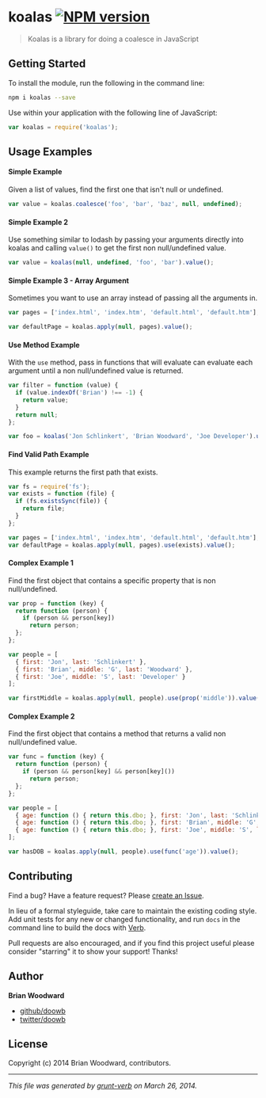 # koalas [![NPM version](https://badge.fury.io/js/koalas.png)](http://badge.fury.io/js/koalas)

> Koalas is a library for doing a coalesce in JavaScript

## Getting Started
To install the module, run the following in the command line:

```bash
npm i koalas --save
```

Use within your application with the following line of JavaScript:

```js
var koalas = require('koalas');
```




## Usage Examples
#### Simple Example

Given a list of values, find the first one that isn't null or undefined.

```js
var value = koalas.coalesce('foo', 'bar', 'baz', null, undefined);
```

#### Simple Example 2

Use something similar to lodash by passing your arguments directly into
koalas and calling `value()` to get the first non null/undefined value.

```js
var value = koalas(null, undefined, 'foo', 'bar').value();
```

#### Simple Example 3 - Array Argument

Sometimes you want to use an array instead of passing all the arguments
in.

```js
var pages = ['index.html', 'index.htm', 'default.html', 'default.htm'];

var defaultPage = koalas.apply(null, pages).value();
```

#### Use Method Example

With the `use` method, pass in functions that will evaluate can evaluate
each argument until a non null/undefined value is returned.

```js
var filter = function (value) {
  if (value.indexOf('Brian') !== -1) {
    return value;
  }
  return null;
};

var foo = koalas('Jon Schlinkert', 'Brian Woodward', 'Joe Developer').use(filter).value();
```


#### Find Valid Path Example

This example returns the first path that exists.

```js
var fs = require('fs');
var exists = function (file) {
  if (fs.existsSync(file)) {
    return file;
  }
};

var pages = ['index.html', 'index.htm', 'default.html', 'default.htm'];
var defaultPage = koalas.apply(null, pages).use(exists).value();
```

#### Complex Example 1

Find the first object that contains a specific property that is non
null/undefined.

```js
var prop = function (key) {
  return function (person) {
    if (person && person[key])
      return person;
  };
};

var people = [
  { first: 'Jon', last: 'Schlinkert' },
  { first: 'Brian', middle: 'G', last: 'Woodward' },
  { first: 'Joe', middle: 'S', last: 'Developer' }
];

var firstMiddle = koalas.apply(null, people).use(prop('middle')).value();
```

#### Complex Example 2

Find the first object that contains a method that returns a valid non
null/undefined value.

```js
var func = function (key) {
  return function (person) {
    if (person && person[key] && person[key]())
      return person;
  };
};

var people = [
  { age: function () { return this.dbo; }, first: 'Jon', last: 'Schlinkert' },
  { age: function () { return this.dbo; }, first: 'Brian', middle: 'G', last: 'Woodward', dob: new Date('1979 SEP 07') },
  { age: function () { return this.dbo; }, first: 'Joe', middle: 'S', last: 'Developer' }
];

var hasDOB = koalas.apply(null, people).use(func('age')).value();
```


## Contributing
Find a bug? Have a feature request? Please [create an Issue](https://github.com/doowb/koalas/issues).

In lieu of a formal styleguide, take care to maintain the existing coding style. Add unit tests for any new or changed functionality,
and run `docs` in the command line to build the docs with [Verb](https://github.com/assemble/verb).

Pull requests are also encouraged, and if you find this project useful please consider "starring" it to show your support! Thanks!

## Author

**Brian Woodward**

+ [github/doowb](https://github.com/doowb)
+ [twitter/doowb](http://twitter.com/jonschlinkert)

## License
Copyright (c) 2014 Brian Woodward, contributors.  


***

_This file was generated by [grunt-verb](https://github.com/assemble/grunt-verb) on March 26, 2014._
